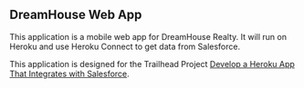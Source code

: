 DreamHouse Web App
------------------

This application is a mobile web app for DreamHouse Realty. It will run on Heroku and use Heroku Connect to get data from Salesforce.

This application is designed for the Trailhead Project [Develop a Heroku App That Integrates with Salesforce](https://trailhead.salesforce.com/content/learn/projects/develop-heroku-applications).

<!-- a href="https://heroku.com/deploy">
  <a href="https://heroku.com/deploy"><img src="https://www.herokucdn.com/deploy/button.svg" alt="Deploy"></a>

</a -->
